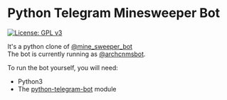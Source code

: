 # Python Telegram Minesweeper Bot
[![License: GPL v3](https://img.shields.io/badge/License-GPL%20v3-blue.svg)](./LICENSE)  

It's a python clone of [@mine_sweeper_bot](https://github.com/hczhcz/telegram-kuso-bots/blob/master/minesweeper.js)  
The bot is currently running as [@archcnmsbot](http://telegram.me/archcnmsbot).  

To run the bot yourself, you will need: 
- Python3
- The [python-telegram-bot](https://github.com/python-telegram-bot/python-telegram-bot) module
